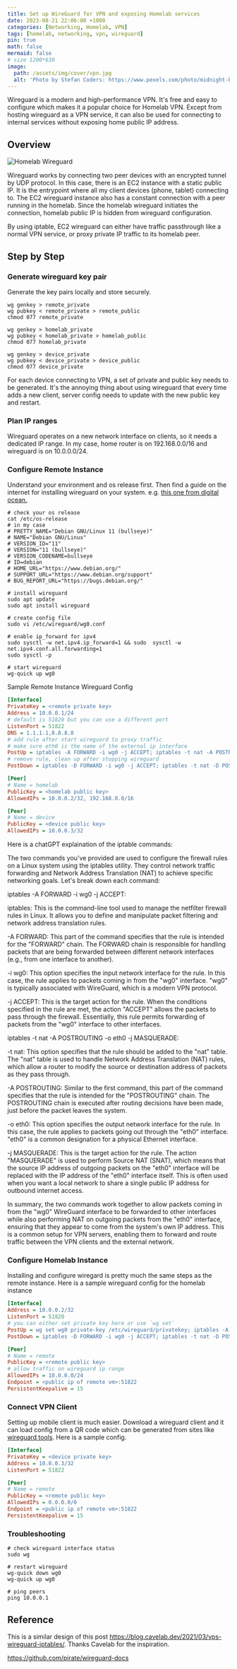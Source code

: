 ```yaml
---
title: Set up WireGuard for VPN and exposing Homelab services
date: 2023-08-21 22:06:00 +1000
categories: [Networking, Homelab, VPN]
tags: [homelab, networking, vpn, wireguard]
pin: true
math: false
mermaid: false
# size 1200*630
image:
  path: /assets/img/cover/vpn.jpg
  alt: 'Photo by Stefan Coders: https://www.pexels.com/photo/midnight-black-samsung-galaxy-s9-2048774/'
---
```


Wireguard is a modern and high-performance VPN. It's free and easy to configure which makes it a popular choice for Homelab VPN. Except from hosting wireguard as a VPN service, it can also be used for connecting to internal services without exposing home public IP address.

## Overview

![Homelab Wireguard](/drawio/homelab_v2_wireguard.drawio.png)

Wireguard works by connecting two peer devices with an encrypted tunnel by UDP protocol. In this case, there is an EC2 instance with a static public IP. It is the entrypoint where all my client devices (phone, tablet) connecting to. The EC2 wireguard instance also has a constant connection with a peer running in the homelab. Since the homelab wireguard initiates the connection, homelab public IP is hidden from wireguard configuration.

By using iptable, EC2 wireguard can either have traffic passthrough like a normal VPN service, or proxy private IP traffic to its homelab peer.

## Step by Step

### Generate wireguard key pair

Generate the key pairs locally and store securely.

``` shell
wg genkey > remote_private
wg pubkey < remote_private > remote_public
chmod 077 remote_private

wg genkey > homelab_private
wg pubkey < homelab_private > homelab_public
chmod 077 homelab_private

wg genkey > device_private
wg pubkey < device_private > device_public
chmod 077 device_private
```

For each device connecting to VPN, a set of private and public key needs to be generated. It's the annoying thing about using wireguard that every time adds a new client, server config needs to update with the new public key and restart.

### Plan IP ranges

Wireguard operates on a new network interface on clients, so it needs a dedicated IP range. In my case, home router is on 192.168.0.0/16 and wireguard is on 10.0.0.0/24.

### Configure Remote Instance

Understand your environment and os release first. Then find a guide on the internet for installing wireguard on your system. e.g. [this one from digital ocean.](https://www.digitalocean.com/community/tutorials/how-to-set-up-wireguard-on-debian-11)

``` shell
# check your os release
cat /etc/os-release
# in my case
# PRETTY_NAME="Debian GNU/Linux 11 (bullseye)"
# NAME="Debian GNU/Linux"
# VERSION_ID="11"
# VERSION="11 (bullseye)"
# VERSION_CODENAME=bullseye
# ID=debian
# HOME_URL="https://www.debian.org/"
# SUPPORT_URL="https://www.debian.org/support"
# BUG_REPORT_URL="https://bugs.debian.org/"

# install wireguard
sudo apt update
sudo apt install wireguard

# create config file
sudo vi /etc/wireguard/wg0.conf

# enable ip_forward for ipv4
sudo sysctl -w net.ipv4.ip_forward=1 && sudo  sysctl -w net.ipv4.conf.all.forwarding=1
sudo sysctl -p

# start wireguard
wg-quick up wg0
```

Sample Remote Instance Wireguard Config

``` ini
[Interface]
PrivateKey = <remote private key>
Address = 10.0.0.1/24
# default is 51820 but you can use a different port
ListenPort = 51822
DNS = 1.1.1.1,8.8.8.8
# add rule after start wireguard to proxy traffic
# make sure eth0 is the name of the external ip interface
PostUp = iptables -A FORWARD -i wg0 -j ACCEPT; iptables -t nat -A POSTROUTING -o eth0 -j MASQUERADE
# remove rule, clean up after stopping wireguard
PostDown = iptables -D FORWARD -i wg0 -j ACCEPT; iptables -t nat -D POSTROUTING -o eth0 -j MASQUERADE

[Peer]
# Name = homelab
PublicKey = <homelab public key>
AllowedIPs = 10.0.0.2/32, 192.168.0.0/16

[Peer]
# Name = device
PublicKey = <device public key>
AllowedIPs = 10.0.0.3/32
```

Here is a chatGPT explaination of the iptable commands:

The two commands you've provided are used to configure the firewall rules on a Linux system using the iptables utility. They control network traffic forwarding and Network Address Translation (NAT) to achieve specific networking goals. Let's break down each command:

iptables -A FORWARD -i wg0 -j ACCEPT:

iptables: This is the command-line tool used to manage the netfilter firewall rules in Linux. It allows you to define and manipulate packet filtering and network address translation rules.

-A FORWARD: This part of the command specifies that the rule is intended for the "FORWARD" chain. The FORWARD chain is responsible for handling packets that are being forwarded between different network interfaces (e.g., from one interface to another).

-i wg0: This option specifies the input network interface for the rule. In this case, the rule applies to packets coming in from the "wg0" interface. "wg0" is typically associated with WireGuard, which is a modern VPN protocol.

-j ACCEPT: This is the target action for the rule. When the conditions specified in the rule are met, the action "ACCEPT" allows the packets to pass through the firewall. Essentially, this rule permits forwarding of packets from the "wg0" interface to other interfaces.

iptables -t nat -A POSTROUTING -o eth0 -j MASQUERADE:

-t nat: This option specifies that the rule should be added to the "nat" table. The "nat" table is used to handle Network Address Translation (NAT) rules, which allow a router to modify the source or destination address of packets as they pass through.

-A POSTROUTING: Similar to the first command, this part of the command specifies that the rule is intended for the "POSTROUTING" chain. The POSTROUTING chain is executed after routing decisions have been made, just before the packet leaves the system.

-o eth0: This option specifies the output network interface for the rule. In this case, the rule applies to packets going out through the "eth0" interface. "eth0" is a common designation for a physical Ethernet interface.

-j MASQUERADE: This is the target action for the rule. The action "MASQUERADE" is used to perform Source NAT (SNAT), which means that the source IP address of outgoing packets on the "eth0" interface will be replaced with the IP address of the "eth0" interface itself. This is often used when you want a local network to share a single public IP address for outbound internet access.

In summary, the two commands work together to allow packets coming in from the "wg0" WireGuard interface to be forwarded to other interfaces while also performing NAT on outgoing packets from the "eth0" interface, ensuring that they appear to come from the system's own IP address. This is a common setup for VPN servers, enabling them to forward and route traffic between the VPN clients and the external network.

### Configure Homelab Instance

Installing and configure wiregard is pretty much the same steps as the remote instance. Here is a sample wireguard config for the homelab instance

``` ini
[Interface]
Address = 10.0.0.2/32
ListenPort = 51820
# you can either set private key here or use `wg set`
PostUp = wg set wg0 private-key /etc/wireguard/privatekey; iptables -A FORWARD -i wg0 -j ACCEPT; iptables -t nat -A POSTROUTING -o eth0 -j MASQUERADE
PostDown = iptables -D FORWARD -i wg0 -j ACCEPT; iptables -t nat -D POSTROUTING -o eth0 -j MASQUERADE

[Peer]
# Name = remote
PublicKey = <remote public key>
# allow traffic on wireguard ip range
AllowedIPs = 10.0.0.0/24
Endpoint = <public ip of remote vm>:51822
PersistentKeepalive = 15
```

### Connect VPN Client

Setting up mobile client is much easier. Download a wireguard client and it can load config from a QR code which can be generated from sites like [wireguard tools](https://www.wireguardconfig.com/qrcode). Here is a sample config.

``` ini
[Interface]
PrivateKey = <device private key>
Address = 10.0.0.3/32
ListenPort = 51822

[Peer]
# Name = remote
PublicKey = <remote public key>
AllowedIPs = 0.0.0.0/0
Endpoint = <public ip of remote vm>:51822
PersistentKeepalive = 15
```

### Troubleshooting

``` shell
# check wireguard interface status
sudo wg

# restart wireguard
wg-quick down wg0
wg-quick up wg0

# ping peers
ping 10.0.0.1
```

## Reference

This is a similar design of this post https://blog.cavelab.dev/2021/03/vps-wireguard-iptables/. Thanks Cavelab for the inspiration.

https://github.com/pirate/wireguard-docs
